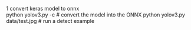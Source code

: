 1 convert keras model to onnx  
python yolov3.py -c  # convert the model into the ONNX
python yolov3.py data/test.jpg # run a detect example
